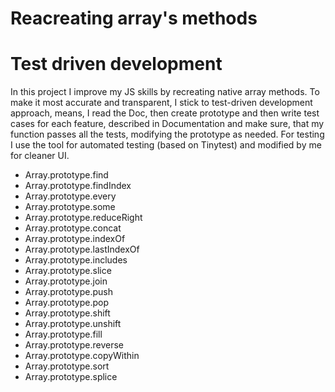 # Reacreating array's methods

# Test driven development

In this project I improve my JS skills by recreating native array methods. To make it most accurate and transparent, I stick to test-driven development approach, means, I read the Doc, then create prototype and then write test cases for each feature, described in Documentation and make sure, that my function passes all the tests, modifying the prototype as needed.
For testing I use the tool for automated testing (based on Tinytest) and modified by me for cleaner UI. 


- Array.prototype.find
- Array.prototype.findIndex
- Array.prototype.every
- Array.prototype.some
- Array.prototype.reduceRight
- Array.prototype.concat
- Array.prototype.indexOf
- Array.prototype.lastIndexOf
- Array.prototype.includes
- Array.prototype.slice
- Array.prototype.join
- Array.prototype.push
- Array.prototype.pop
- Array.prototype.shift
- Array.prototype.unshift
- Array.prototype.fill
- Array.prototype.reverse
- Array.prototype.copyWithin
- Array.prototype.sort
- Array.prototype.splice
